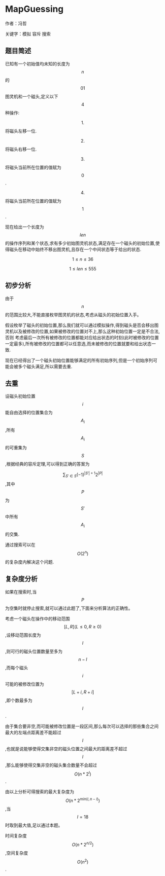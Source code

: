 # MapGuessing
作者：冯哲

关键字：模拟 容斥 搜索

## 题目简述
已知有一个初始值均未知的长度为$$n$$的$$01$$图灵机和一个磁头,定义以下$$4$$种操作:

$$1.$$将磁头左移一位.

$$2.$$将磁头右移一位.

$$3.$$将磁头当前所在位置的值赋为$$0$$.

$$4.$$将磁头当前所在位置的值赋为$$1$$.

现在给出一个长度为$$len$$的操作序列和某个状态,求有多少初始图灵机状态,满足存在一个磁头的初始位置,使得磁头在移动中始终不移出图灵机,且存在一个中间状态等于给出的状态.

$$1 \leq n \leq 36$$

$$1 \leq len \leq 555$$

## 初步分析
由于$$n$$的范围比较大,不能直接枚举图灵机的状态,考虑从磁头的初始位置入手。

假设枚举了磁头的初始位置,那么我们就可以通过模拟操作,得到磁头是否会移出图灵机以及被修改的位置,如果被修改的位置对不上,那么这种初始位置一定是不合法,否则
考虑最后一次所有被修改的位置都能对应给出状态的时刻(此时被修改的位置一定最多),所有被修改的位置都可以任意选,而未被修改的位置就要和给出状态一致.

现在已经得出了一个磁头初始位置能够满足的所有初始序列,但是一个初始序列可能会被多个磁头满足,所以需要去重.

## 去重
设磁头初始位置$$i$$能自由选择的位置集合为$$A_i$$,所有$$A_i$$的可重集为$$S$$,根据经典的容斥定理,可以得到正确的答案为

$$\sum_{S' \in S} (-1)^{|S'|+1}2^{|P|}$$,其中$$P$$为$$S'$$中所有$$A_i$$的交集.

通过搜索可以在$$O(2^n)$$的复杂度内解决这个问题.

## 复杂度分析
如果在搜索时,当$$P$$为空集时就停止搜索,就可以通过此题了,下面来分析算法的正确性。

考虑一个磁头在操作中的移动范围$$[L,R](L \leq 0,R \geq 0)$$,设移动范围长度为$$l$$,则可行的磁头位置数量至多为$$n-l$$,而每个磁头$$i$$可能的被修改位置为$$[L+i,R+i]$$,即个数最多为$$l$$.

由于集合要非空,而可能被修改位置是一段区间,那么每次可以选择的那些集合之间最大的左端点距离差不能超过$$l$$,也就是说能够使得交集非空的磁头位置之间最大的距离差不超过$$l$$,那么能够使得交集非空的磁头集合数量不会超过$$O(n*2^l)$$.

由以上分析可得搜索的最大复杂度为$$O(n*2^{min(l,n-l)})$$,当$$l=18$$时取到最大值,足以通过本题。

时间复杂度$$O(n*2^{n/2})$$,空间复杂度$$O(n^2)$$.
